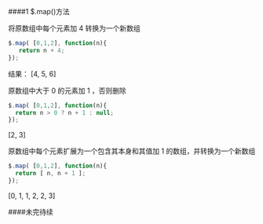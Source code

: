 ####1    $.map()方法

将原数组中每个元素加 4 转换为一个新数组

```javascript
$.map( [0,1,2], function(n){  
   return n + 4;  
});  
```

结果：   [4, 5, 6]
  

原数组中大于 0 的元素加 1 ，否则删除

```javascript
$.map( [0,1,2], function(n){
  return n > 0 ? n + 1 : null;
});
```

[2, 3]

原数组中每个元素扩展为一个包含其本身和其值加 1 的数组，并转换为一个新数组

```javascript
$.map( [0,1,2], function(n){
  return [ n, n + 1 ];
});
```
[0, 1, 1, 2, 2, 3]


####未完待续
